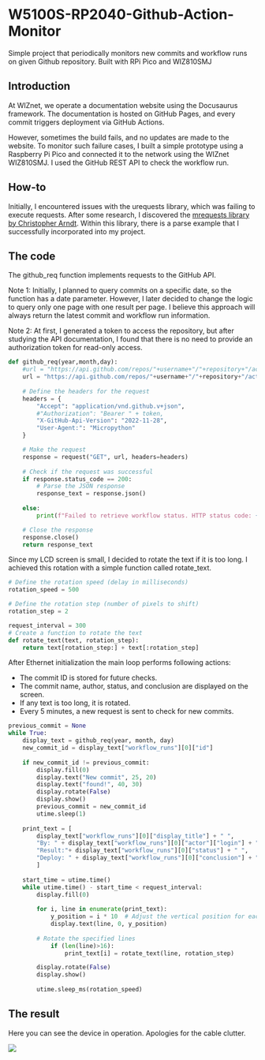 # W5100S-RP2040-Github-Action-Monitor

Simple project that periodically monitors new commits and workflow runs on given Github repository.
Built with RPi Pico and WIZ810SMJ 

## Introduction

At WIZnet, we operate a documentation website using the Docusaurus framework. The documentation is hosted on GitHub Pages, and every commit triggers deployment via GitHub Actions.

However, sometimes the build fails, and no updates are made to the website. To monitor such failure cases, I built a simple prototype using a Raspberry Pi Pico and connected it to the network using the WIZnet WIZ810SMJ. I used the GitHub REST API to check the workflow run.

## How-to

Initially, I encountered issues with the urequests library, which was failing to execute requests. After some research, I discovered the [mrequests library by Christopher Arndt](https://github.com/SpotlightKid/mrequests/tree/master). Within this library, there is a parse example that I successfully incorporated into my project.

## The code

The github_req function implements requests to the GitHub API.

Note 1: Initially, I planned to query commits on a specific date, so the function has a date parameter. However, I later decided to change the logic to query only one page with one result per page. I believe this approach will always return the latest commit and workflow run information.

Note 2: At first, I generated a token to access the repository, but after studying the API documentation, I found that there is no need to provide an authorization token for read-only access.

```python
def github_req(year,month,day):    
    #url = "https://api.github.com/repos/"+username+"/"+repository+"/actions/workflows/deploy.yml/runs?created="+"{:04d}-{:02d}-{:02d}".format(year, month, day)
    url = "https://api.github.com/repos/"+username+"/"+repository+"/actions/workflows/deploy.yml/runs?per_page=1&page=1"
    
    # Define the headers for the request
    headers = {
        "Accept": "application/vnd.github.v+json",
        #"Authorization": "Bearer " + token,
        "X-GitHub-Api-Version": "2022-11-28",
        "User-Agent:": "Micropython"
    }

    # Make the request
    response = request("GET", url, headers=headers)
    
    # Check if the request was successful
    if response.status_code == 200:
        # Parse the JSON response
        response_text = response.json()   
        
    else:
        print(f"Failed to retrieve workflow status. HTTP status code: {response.status_code}")

    # Close the response
    response.close()
    return response_text
```

Since my LCD screen is small, I decided to rotate the text if it is too long. I achieved this rotation with a simple function called rotate_text.

```python
# Define the rotation speed (delay in milliseconds)
rotation_speed = 500

# Define the rotation step (number of pixels to shift)
rotation_step = 2

request_interval = 300
# Create a function to rotate the text
def rotate_text(text, rotation_step):
    return text[rotation_step:] + text[:rotation_step]
```

After Ethernet initialization the main loop performs following actions:

* The commit ID is stored for future checks.
* The commit name, author, status, and conclusion are displayed on the screen.
* If any text is too long, it is rotated.
* Every 5 minutes, a new request is sent to check for new commits.

```python
previous_commit = None
while True:
    display_text = github_req(year, month, day)
    new_commit_id = display_text["workflow_runs"][0]["id"]
    
    if new_commit_id != previous_commit:
        display.fill(0)
        display.text("New commit", 25, 20)
        display.text("found!", 40, 30)
        display.rotate(False)
        display.show()
        previous_commit = new_commit_id
        utime.sleep(1)
            
    print_text = [
        display_text["workflow_runs"][0]["display_title"] + " ",
        "By: " + display_text["workflow_runs"][0]["actor"]["login"] + " ",
        "Result:"+ display_text["workflow_runs"][0]["status"] + " ",
        "Deploy: " + display_text["workflow_runs"][0]["conclusion"] + " "
        ]
    
    start_time = utime.time()
    while utime.time() - start_time < request_interval:
        display.fill(0)
                        
        for i, line in enumerate(print_text):
            y_position = i * 10  # Adjust the vertical position for each line
            display.text(line, 0, y_position)
        
        # Rotate the specified lines
            if (len(line)>16):
                print_text[i] = rotate_text(line, rotation_step)

        display.rotate(False)
        display.show()
        
        utime.sleep_ms(rotation_speed)
```

## The result

Here you can see the device in operation. Apologies for the cable clutter.

![](img/github-action-monitor.gif)